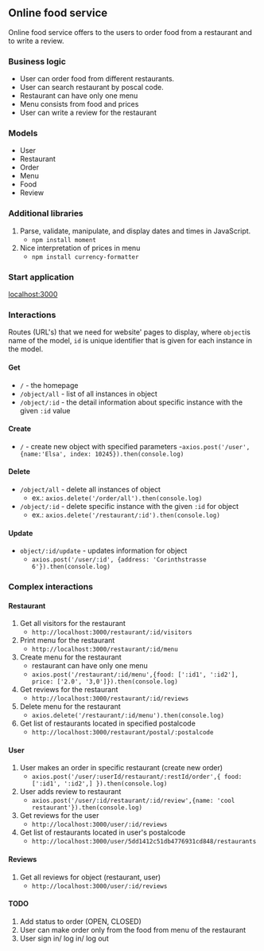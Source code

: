 ## Online food service

Online food service offers to the users to order food from a restaurant and to write a review.

### Business logic
- User can order food from different restaurants.
- User can search restaurant by poscal code.
- Restaurant can have only one menu
- Menu consists from food and prices
- User can write a review for the restaurant


### Models
- User
- Restaurant
- Order
- Menu
- Food
- Review


### Additional libraries
1. Parse, validate, manipulate, and display dates and times in JavaScript.
    - `npm install moment`
2.  Nice interpretation of prices in menu
    - `npm install currency-formatter`

    
### Start application

[localhost:3000](http://localhost:3000/)

### Interactions

Routes (URL's) that we need for website' pages to display, where `object`is name of the model, `id` is unique identifier that is given for each instance in the model.

#### Get
- `/` - the homepage 
- `/object/all` - list of all instances in object
- `/object/:id` - the detail information about specific instance with the given `:id` value


#### Create
- `/` - create new object with specified parameters
    -`axios.post('/user', {name:'Elsa', index: 10245}).then(console.log)`

#### Delete
- `/object/all` - delete all instances of object
    - ex.: `axios.delete('/order/all').then(console.log)`
- `/object/:id` - delete specific instance with the given `:id` for object
    - ex.: `axios.delete('/restaurant/:id').then(console.log)`

#### Update
- `object/:id/update` - updates information for object
    - `axios.post('/user/:id', {address: 'Corinthstrasse 6'}).then(console.log)`




### Complex interactions

#### Restaurant
1. Get all visitors for the restaurant
    - `http://localhost:3000/restaurant/:id/visitors`
2. Print menu for the restaurant
    - `http://localhost:3000/restaurant/:id/menu`
3. Create menu for the restaurant
    - restaurant can have only one menu
    - `axios.post('/restaurant/:id/menu',{food: [':id1', ':id2'], price: ['2.0', '3,0']}).then(console.log)`
4. Get reviews for the restaurant
    - `http://localhost:3000/restaurant/:id/reviews`
5. Delete menu for the restaurant
    - `axios.delete('/restaurant/:id/menu').then(console.log)`
6. Get list of restaurants located in specified postalcode
    - `http://localhost:3000/restaurant/postal/:postalcode` 

#### User
1. User makes an order in specific restaurant (create new order)
    - `axios.post('/user/:userId/restaurant/:restId/order',{ food: [':id1', ':id2',] }).then(console.log)`
2. User adds review to restaurant
    - `axios.post('/user/:id/restaurant/:id/review',{name: 'cool restaurant'}).then(console.log)`
3. Get reviews for the user
    - `http://localhost:3000/user/:id/reviews`
4. Get list of restaurants located in user's postalcode
    - `http://localhost:3000/user/5dd1412c51db4776931cd848/restaurants` 


#### Reviews
1. Get all reviews for object (restaurant, user)
    - `http://localhost:3000/user/:id/reviews`



#### TODO
1. Add status to order (OPEN, CLOSED)
2. User can make order only from the food from menu of the restaurant
3. User sign in/ log in/ log out 
